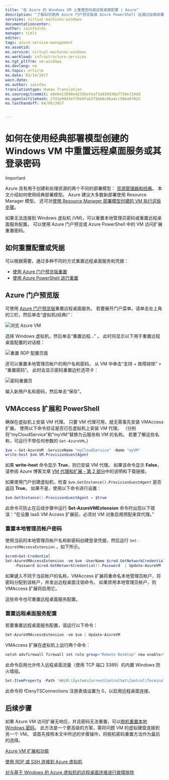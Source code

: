 ```yaml
---
title: "在 Azure 的 Windows VM 上重置密码或远程桌面配置 | Azure"
description: "了解如何使用 Azure 门户预览版或 Azure PowerShell 在通过经典部署模型创建的 Windows VM 上重置帐户密码或远程桌面服务。"
services: virtual-machines-windows
documentationcenter: 
author: iainfoulds
manager: timlt
editor: 
tags: azure-service-management
ms.assetid: 
ms.service: virtual-machines-windows
ms.workload: infrastructure-services
ms.tgt_pltfrm: vm-windows
ms.devlang: na
ms.topic: article
ms.date: 03/14/2017
wacn.date: 
ms.author: iainfou
translationtype: Human Translation
ms.sourcegitcommit: e0e6e13098e42358a7eaf3a810930af750e724dd
ms.openlocfilehash: 2741e9043ef7bb9fa62f5bb8c8ba4cc506a6f023
ms.lasthandoff: 04/06/2017


---
```

# <a name="how-to-reset-the-remote-desktop-service-or-its-login-password-in-a-windows-vm-created-using-the-classic-deployment-model"></a>如何在使用经典部署模型创建的 Windows VM 中重置远程桌面服务或其登录密码
> [!IMPORTANT]
> Azure 具有用于创建和处理资源的两个不同的部署模型： [资源管理器和经典](../azure-resource-manager/resource-manager-deployment-model.md)。 本文介绍如何使用经典部署模型。 Azure 建议大多数新部署使用 Resource Manager 模型。 还可对[使用 Resource Manager 部署模型创建的 VM 执行这些步骤](virtual-machines-windows-reset-rdp.md)。

如果无法连接到 Windows 虚拟机 (VM)，可以重置本地管理员密码或重置远程桌面服务配置。 可以使用 Azure 门户预览或 Azure PowerShell 中的 VM 访问扩展重置密码。

## <a name="ways-to-reset-configuration-or-credentials"></a>如何重置配置或凭据
可以根据需要，通过多种不同的方式重置远程桌面服务和凭据：

- [使用 Azure 门户预览版重置](#azure-portal)
- [使用 Azure PowerShell 进行重置](#vmaccess-extension-and-powershell)

## <a name="azure-portal-preview"></a>Azure 门户预览版
可使用 [Azure 门户预览版](https://portal.azure.cn)重置远程桌面服务。 若要展开门户菜单，请单击左上角的三栏，然后单击“虚拟机(经典)”：

![浏览 Azure VM](./media/virtual-machines-windows-reset-rdp/Portal-Select-Classic-VM.png)

选择 Windows 虚拟机，然后单击“重置远程...” 。 此时将显示以下用于重置远程桌面配置的对话框：

![重置 RDP 配置页面](./media/virtual-machines-windows-reset-rdp/Portal-RDP-Reset-Windows.png)

还可以重置本地管理员帐户的用户名和密码。 从 VM 中单击“支持 + 故障排除” > “重置密码”。 此时会显示密码重置边栏选项卡：

![密码重置页](./media/virtual-machines-windows-reset-rdp/Portal-PW-Reset-Windows.png)

输入新用户名和密码，然后单击“保存”。

## <a name="vmaccess-extension-and-powershell"></a>VMAccess 扩展和 PowerShell
确保在虚拟机上安装 VM 代理。 只要 VM 代理可用，就无需事先安装 VMAccess 扩展。 使用以下命令验证是否已在虚拟机上安装 VM 代理。 （分别将“myCloudService”和“myVM”替换为云服务和 VM 的名称。 若要了解这些名称，可运行不带任何参数的 `Get-AzureVM`。）

```powershell
$vm = Get-AzureVM -ServiceName "myCloudService" -Name "myVM"
write-host $vm.VM.ProvisionGuestAgent
```

如果 **write-host** 命令显示 **True**，则已安装 VM 代理。 如果该命令显示 **False**，请参阅 Azure 博客文章 [VM 代理和扩展 - 第 2 部分](https://azure.microsoft.com/blog/vm-agent-and-extensions-part-2/)中的说明和下载链接。

如果使用门户创建虚拟机，检查 `$vm.GetInstance().ProvisionGuestAgent` 是否返回 **True**。 如果不是，使用以下命令进行设置：

```powershell
$vm.GetInstance().ProvisionGuestAgent = $true
```

此命令可防止在后续步骤中运行 **Set-AzureVMExtension** 命令时出现以下错误：“在设置 IaaS VM Access 扩展前，必须对 VM 对象启用预配来宾代理。”

### <a name="reset-the-local-administrator-account-password"></a>**重置本地管理员帐户密码**
使用当前的本地管理员帐户名和新密码创建登录凭据，然后运行 `Set-AzureVMAccessExtension` ，如下所示。

```powershell
$cred=Get-Credential
Set-AzureVMAccessExtension -vm $vm -UserName $cred.GetNetworkCredential().Username `
    -Password $cred.GetNetworkCredential().Password  | Update-AzureVM
```

如果键入不同于当前帐户的名称，VMAccess 扩展将重命名本地管理员帐户，将密码分配到该帐户，并发出远程桌面注销命令。 如果禁用本地管理员帐户，则 VMAccess 扩展将启用它。

这些命令也可重置远程桌面服务配置。

### <a name="reset-the-remote-desktop-service-configuration"></a>**重置远程桌面服务配置**
若要重置远程桌面服务配置，请运行以下命令：

```powershell
Set-AzureVMAccessExtension -vm $vm | Update-AzureVM
```

VMAccess 扩展在虚拟机上运行两个命令：

```powershell
netsh advfirewall firewall set rule group="Remote Desktop" new enable=Yes
```

此命令启用允许传入远程桌面流量（使用 TCP 端口 3389）的内置 Windows 防火墙组。

```powershell
Set-ItemProperty -Path 'HKLM:\System\CurrentControlSet\Control\Terminal Server' -name "fDenyTSConnections" -Value 0
```

此命令将 fDenyTSConnections 注册表值设置为 0，以启用远程桌面连接。

## <a name="next-steps"></a>后续步骤
如果 Azure VM 访问扩展无响应，并且密码无法重置，可以[脱机重置本地 Windows 密码](virtual-machines-windows-reset-local-password-without-agent.md?toc=%2fazure%2fvirtual-machines%2fwindows%2ftoc.json)。 此方法是一个更高级的方案，需将问题 VM 的虚拟硬盘连接到另一个 VM。 请首先按照本文中所述的步骤操作，将脱机密码重置方法作为最后的选择。

[Azure VM 扩展和功能](virtual-machines-windows-extensions-features.md?toc=%2fazure%2fvirtual-machines%2fwindows%2ftoc.json)

[使用 RDP 或 SSH 连接到 Azure 虚拟机](http://msdn.microsoft.com/library/azure/dn535788.aspx)

[对与基于 Windows 的 Azure 虚拟机的远程桌面连接进行故障排除](virtual-machines-windows-troubleshoot-rdp-connection.md?toc=%2fazure%2fvirtual-machines%2fwindows%2ftoc.json)
